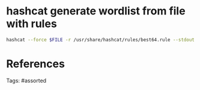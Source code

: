 # hashcat generate wordlist from file with rules
```bash
hashcat --force $FILE -r /usr/share/hashcat/rules/best64.rule --stdout
```

# References

Tags:
    #assorted
